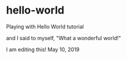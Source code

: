 # hello-world
Playing with Hello World tutorial

and I said to myself, "What a wonderful world!"

I am editing this!  May 10, 2019
